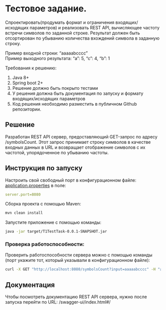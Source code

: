 # Тестовое задание.

Спроектировать(продумать формат и ограничения входящих/исходящих параметров) и реализовать REST API, вычисляющее частоту встречи символов по заданной строке. Результат должен быть отсортирован по убыванию количества вхождений символа в заданную строку.

Пример входной строки: “aaaaabcccc”  
Пример выходного результата: “a”: 5, “c”: 4, “b”: 1

Требования к решению:
1. Java 8+
2. Spring boot 2+
3. Решение должно быть покрыто тестами
4. У решения должна быть документация по запуску и формату входящих/исходящих параметров
5. Код решения необходимо разместить в публичном Github репозитории.

## Решение

Разработан REST API сервер, предоставляющий GET-запрос по адресу /symbolsCount. Этот запрос принимает строку символов в качестве входных данных в URL и возвращает отображение символов с их частотой, упорядоченное по убыванию частоты.

## Инструкция по запуску

Настроить свой свободный порт в конфигурационном файле:  
[application.properties](./src/main/resources/application.properties)
в поле:
```yaml
server.port=8080
```

Сборка проекта с помощью Maven:

```bash
mvn clean install
```

Запустите приложение с помощью команды:

```bash
java -jar target/T1TestTask-0.0.1-SNAPSHOT.jar
```

### Проверка работоспособности:

Проверить работоспособности сервера можно с помощью команды (порт укажите тот, который указывали в конфигурационном файле):

```bash
curl -X GET "http://localhost:8080/symbolsCount?input=aaaaabcccc" -H "accept: */*"
```

## Документация

Чтобы посмотреть документацию REST API сервера, нужно после запуска перейти по URL: /swagger-ui/index.html#/
